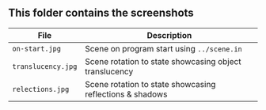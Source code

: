 ## This folder contains the screenshots 

| File               | Description                                             |
| ------------------ | ------------------------------------------------------- |
| `on-start.jpg`     | Scene on program start using `../scene.in`              |
| `translucency.jpg` | Scene rotation to state showcasing object translucency  |
| `relections.jpg`  | Scene rotation to state showcasing reflections & shadows |


